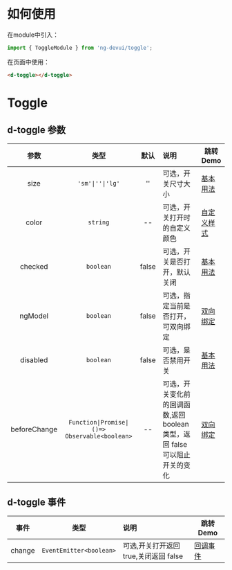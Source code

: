 # 如何使用
在module中引入：
```ts
import { ToggleModule } from 'ng-devui/toggle';
```

在页面中使用：
```html
<d-toggle></d-toggle>
```
# Toggle

## d-toggle 参数

|     参数     |              类型               | 默认  | 说明                                                                        | 跳转 Demo                                   |
| :----------: | :-----------------------------: | :---: | :-------------------------------------------------------------------------- | ------------------------------------------- |
|     size     |  `'sm'\|''\|'lg'`   | '' | 可选，开关尺寸大小                                                          | [基本用法](demo#basic-usage) |
|    color     |            `string`             |  --   | 可选，开关打开时的自定义颜色                                                | [自定义样式](demo#custom) |
|   checked    |            `boolean`            | false | 可选，开关是否打开，默认关闭                                                | [基本用法](demo#basic-usage) |
|  ngModel   |            `boolean`            | false | 可选，指定当前是否打开，可双向绑定                                          | [双向绑定](demo#two-binding) |
|   disabled   |            `boolean`            | false | 可选，是否禁用开关                                                          | [基本用法](demo#basic-usage) |
| beforeChange | `Function\|Promise\|()=> Observable<boolean>` |  --   | 可选，开关变化前的回调函数,返回 boolean 类型，返回 false 可以阻止开关的变化 | [双向绑定](demo#two-binding) |

## d-toggle 事件

|  事件  |          类型           | 说明                                  | 跳转 Demo                                   |
| :----: | :---------------------: | :------------------------------------ | ------------------------------------------- |
| change | `EventEmitter<boolean>` | 可选,开关打开返回 true,关闭返回 false | [回调事件](demo#callback) |
